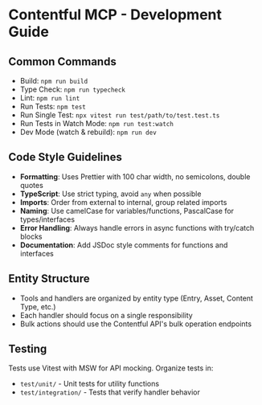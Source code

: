 # Contentful MCP - Development Guide

## Common Commands
- Build: `npm run build`
- Type Check: `npm run typecheck`
- Lint: `npm run lint`
- Run Tests: `npm test`
- Run Single Test: `npx vitest run test/path/to/test.test.ts`
- Run Tests in Watch Mode: `npm run test:watch`
- Dev Mode (watch & rebuild): `npm run dev`

## Code Style Guidelines
- **Formatting**: Uses Prettier with 100 char width, no semicolons, double quotes
- **TypeScript**: Use strict typing, avoid `any` when possible
- **Imports**: Order from external to internal, group related imports
- **Naming**: Use camelCase for variables/functions, PascalCase for types/interfaces
- **Error Handling**: Always handle errors in async functions with try/catch blocks
- **Documentation**: Add JSDoc style comments for functions and interfaces

## Entity Structure
- Tools and handlers are organized by entity type (Entry, Asset, Content Type, etc.)
- Each handler should focus on a single responsibility
- Bulk actions should use the Contentful API's bulk operation endpoints

## Testing
Tests use Vitest with MSW for API mocking. Organize tests in:
- `test/unit/` - Unit tests for utility functions
- `test/integration/` - Tests that verify handler behavior